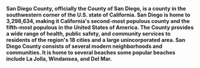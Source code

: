 **San Diego County, officially the County of San Diego, is a county in the southwestern corner of the U.S. state of California. San Diego is home to 3,298,634, making it California's second-most populous county and the fifth-most populous in the United States of America. The County provides a wide range of health, public safety, and community services to residents of the region's 18 cities and a large unincorporated area. San Diego County consists of several modern neighborhoods and communities. It is home to several beaches some popular beaches include La Jolla, Windansea, and Del Mar.** 


<html>
<head>
<meta charset="UTF-8">
<title>Background Slideshow</title>
    <link rel="stylesheet" href="homephotos.css">
</head>

<body>

<div id="SLIDE_BG"></div>

</body>
</html>

